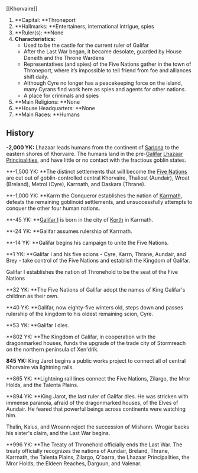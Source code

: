 [[Khorvaire]]

1. **Capital: **Throneport
2. **Hallmarks: **Entertainers, international intrigue, spies
3. **Ruler(s): **None
4. **Characteristics:**
    - Used to be the castle for the current ruler of Galifar
    - After the Last War began, it became desolate, guarded by House Deneith and the Throne Wardens
    - Representatives (and spies) of the Five Nations gather in the town of Throneport, where it’s impossible to tell friend from foe and alliances shift daily.
    - Although Cyre no longer has a peacekeeping force on the island, many Cyrans find work here as spies and agents for other nations.
    - A place for criminals and spies
5. **Main Religions: **None
6. **House Headquarters: **None
7. **Main Races: **Humans

## History

**-2,000 YK:** Lhazaar leads humans from the continent of [Sarlona](https://eberron.fandom.com/wiki/Sarlona) to the eastern shores of Khorvaire. The humans land in the pre-[Galifar](https://eberron.fandom.com/wiki/Galifar) [Lhazaar Principalities](https://eberron.fandom.com/wiki/Lhazaar_Principalities), and have little or no contact with the fractious goblin states.

**-1,500 YK: **The distinct settlements that will become the [Five Nations](https://eberron.fandom.com/wiki/Five_Nations) are cut out of goblin-controlled central Khorvaire, Thaliost (Aundair), Wroat (Breland), Metrol (Cyre), Karrnath, and Daskara (Thrane). 

**-1,000 YK: **Karrn the Conqueror establishes the nation of [Karrnath](https://eberron.fandom.com/wiki/Karrnath), defeats the remaining goblinoid settlements, and unsuccessfully attempts to conquer the other four human nations.


   **-45 YK: **[Galifar I](https://eberron.fandom.com/wiki/Galifar_I) is born in the city of [Korth](https://eberron.fandom.com/wiki/Korth) in Karrnath.


   **-24 YK: **Galifar assumes rulership of Karrnath.


   **-14 YK: **Galifar begins his campaign to unite the Five Nations.

**1 YK: **Galifar I and his five scions - Cyre, Karrn, Thrane, Aundair, and Brey - take control of the Five Nations and establish the Kingdom of Galifar.

Galifar I establishes the nation of Thronehold to be the seat of the Five Nations


   **32 YK: **The Five Nations of Galifar adopt the names of King Galifar's children as their own.

**40 YK: **Galifar, now eighty-five winters old, steps down and passes rulership of the kingdom to his oldest remaining scion, Cyre.


   **53 YK: **Galifar I dies.

**802 YK: **The Kingdom of Galifar, in cooperation with the dragonmarked houses, funds the upgrade of the trade city of Stormreach on the northern peninsula of Xen'drik.

**845 YK:** King Jarot begins a public works project to connect all of central Khorvaire via lightning rails.

**865 YK: **Lightning rail lines connect the Five Nations, Zilargo, the Mror Holds, and the Talenta Plains.

**894 YK: **King Jarot, the last ruler of Galifar dies. He was stricken with immense paranoia, afraid of the dragonmarked houses, of the Elves of Aundair. He feared that powerful beings across continents were watching him.

Thalin, Kaius, and Wroann reject the succession of Mishann. Wrogar backs his sister's claim, and the Last War begins.

**996 YK: **The Treaty of Thronehold officially ends the Last War. The treaty officially recognizes the nations of Aundair, Breland, Thrane, Karrnath, the Talenta Plains, Zilargo, Q'barra, the Lhazaar Principalities, the Mror Holds, the Eldeen Reaches, Darguun, and Valenar.
